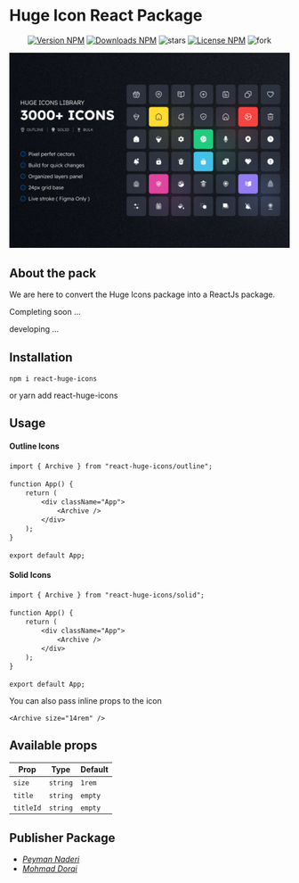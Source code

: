 
# Huge Icon React Package

<div align="center">

[![Version NPM](https://img.shields.io/npm/v/react-huge-icons?label=version&color=blue&style=flat)](https://www.npmjs.com/package/react-huge-icons)
[![Downloads NPM](https://img.shields.io/npm/dw/react-huge-icons?label=downloads&nbsp;npm)](https://www.npmjs.com/package/react-huge-icons)
![stars](https://img.shields.io/github/stars/zero-icons/huge-icons?color=gold&style=flat)
[![License NPM](https://img.shields.io/npm/l/react-huge-icons?color=green&style=flat)](https://www.npmjs.com/package/react-huge-icons)
![fork](https://img.shields.io/github/forks/zero-icons/huge-icons?color=purple&style=flat)

![](cover.jpg)


</div>

## About the pack

We are here to convert the Huge Icons package into a ReactJs package.

Completing soon ...

developing ...

## Installation

    npm i react-huge-icons
or
    yarn add react-huge-icons
    
## Usage

#### Outline Icons

```JSX
import { Archive } from "react-huge-icons/outline";

function App() {
	return (
		<div className="App">
			<Archive />
		</div>
	);
}

export default App;
```
#### Solid Icons

```JSX
import { Archive } from "react-huge-icons/solid";

function App() {
	return (
		<div className="App">
			<Archive />
		</div>
	);
}

export default App;
```

You can also pass inline props to the icon

```JSX
<Archive size="14rem" />
```
## Available props

|Prop                    |Type                           | Default                 |
|------------------------|-------------------------------|-------------------------|
|`size`                  |`string`                       |`1rem`                   |
|`title`                 |`string`                       |`empty`                  |
|`titleId`               |`string`                       |`empty`                  |

## Publisher Package

- *[Peyman Naderi](https://github.com/peymanath)*
- *[Mohmad Dorqi](https://github.com/mohmad-dorqi)*